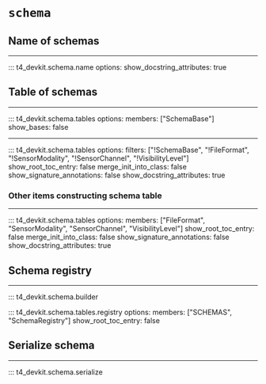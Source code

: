 # `schema`

<!-- prettier-ignore-start -->
## Name of schemas

---

::: t4_devkit.schema.name
    options:
        show_docstring_attributes: true

## Table of schemas

---

::: t4_devkit.schema.tables
    options:
        members: ["SchemaBase"]
        show_bases: false

---

::: t4_devkit.schema.tables
    options:
        filters: ["!SchemaBase", "!FileFormat", "!SensorModality", "!SensorChannel", "!VisibilityLevel"]
        show_root_toc_entry: false
        merge_init_into_class: false
        show_signature_annotations: false
        show_docstring_attributes: true

### Other items constructing schema table

---

::: t4_devkit.schema.tables
    options:
        members: ["FileFormat", "SensorModality", "SensorChannel", "VisibilityLevel"]
        show_root_toc_entry: false
        merge_init_into_class: false
        show_signature_annotations: false
        show_docstring_attributes: true

## Schema registry

---

::: t4_devkit.schema.builder

::: t4_devkit.schema.tables.registry
    options:
        members: ["SCHEMAS", "SchemaRegistry"]
        show_root_toc_entry: false

## Serialize schema

---

::: t4_devkit.schema.serialize

<!-- prettier-ignore-end -->
